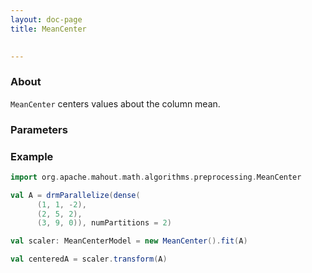 ```yaml
---
layout: doc-page
title: MeanCenter

    
---
```


### About

`MeanCenter` centers values about the column mean. 

### Parameters

### Example

```scala
import org.apache.mahout.math.algorithms.preprocessing.MeanCenter

val A = drmParallelize(dense(
      (1, 1, -2),
      (2, 5, 2),
      (3, 9, 0)), numPartitions = 2)

val scaler: MeanCenterModel = new MeanCenter().fit(A)

val centeredA = scaler.transform(A)
```



